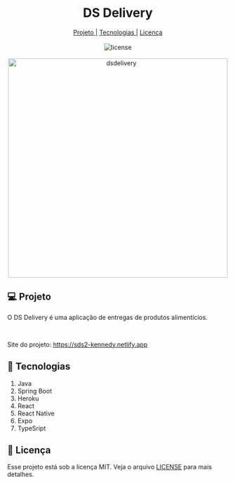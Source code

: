 <div>
  <div align="center">
    <h1>DS Delivery</h1>
    <a href="#projeto-1">Projeto |</a>
    <a href="#tecnologias-1">Tecnologias |</a>
    <a href="#license-1">Licença </a>
    <br>
    <br>
    <img src="https://img.shields.io/github/license/kennedyaquino/nlw03-happy" alt="license" />
    <br>
    <br>
  </div>
  <div align="center">
    <img src="https://github.com/kennedyaquino/dsdelivery-sds2/blob/main/front-web/public/home-sds2.png" alt="dsdelivery" height="500" />
  </div>
  <div>
    <h2 id="projeto-1">💻 Projeto</h2>
    <p>O DS Delivery é uma aplicação de entregas de produtos alimentícios.</p>
    <br />
    <p>Site do projeto: <a href="https://sds2-kennedy.netlify.app/" target="_blank">https://sds2-kennedy.netlify.app</a></p>
    <h2 id="tecnologias-1">🚀 Tecnologias</h2>
    <ol>
      <li>Java</li>
      <li>Spring Boot</li>
      <li>Heroku</li>
      <li>React</li>
      <li>React Native</li>
      <li>Expo</li>
      <li>TypeSript</li>
    </ol>
    <h2 id="license-1">📝 Licença</h2>
    <p>Esse projeto está sob a licença MIT. Veja o arquivo <a href="https://github.com/kennedyaquino/dsdelivery-sds2/blob/main/LICENSE">LICENSE</a> para mais detalhes.</p>
  </div>
</div>
